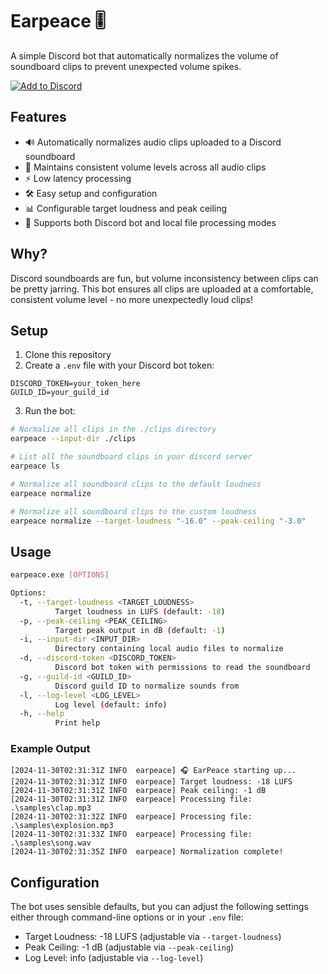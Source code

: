 # Earpeace 🎚️

A simple Discord bot that automatically normalizes the volume of soundboard clips to prevent unexpected volume spikes.

[![Add to Discord](https://img.shields.io/badge/Add%20to%20Discord-5865F2?style=for-the-badge&logo=discord&logoColor=white)](https://discord.com/oauth2/authorize?client_id=1312227542652026880)

## Features

- 🔊 Automatically normalizes audio clips uploaded to a Discord soundboard
- 🎯 Maintains consistent volume levels across all audio clips
- ⚡ Low latency processing
- 🛠️ Easy setup and configuration
- 📊 Configurable target loudness and peak ceiling
- 🔄 Supports both Discord bot and local file processing modes

## Why?

Discord soundboards are fun, but volume inconsistency between clips can be pretty jarring. This bot ensures all clips are uploaded at a comfortable, consistent volume level - no more unexpectedly loud clips!

## Setup

1. Clone this repository
2. Create a `.env` file with your Discord bot token:
```
DISCORD_TOKEN=your_token_here
GUILD_ID=your_guild_id
```
3. Run the bot:
```bash
# Normalize all clips in the ./clips directory
earpeace --input-dir ./clips

# List all the soundboard clips in your discord server
earpeace ls

# Normalize all soundboard clips to the default loudness
earpeace normalize

# Normalize all soundboard clips to the custom loudness
earpeace normalize --target-loudness "-16.0" --peak-ceiling "-3.0"
```

## Usage

```bash
earpeace.exe [OPTIONS]

Options:
  -t, --target-loudness <TARGET_LOUDNESS>
          Target loudness in LUFS (default: -18)
  -p, --peak-ceiling <PEAK_CEILING>
          Target peak output in dB (default: -1)
  -i, --input-dir <INPUT_DIR>
          Directory containing local audio files to normalize
  -d, --discord-token <DISCORD_TOKEN>
          Discord bot token with permissions to read the soundboard
  -g, --guild-id <GUILD_ID>
          Discord guild ID to normalize sounds from
  -l, --log-level <LOG_LEVEL>
          Log level (default: info)
  -h, --help
          Print help
```

### Example Output

```
[2024-11-30T02:31:31Z INFO  earpeace] 🎧 EarPeace starting up...
[2024-11-30T02:31:31Z INFO  earpeace] Target loudness: -18 LUFS
[2024-11-30T02:31:31Z INFO  earpeace] Peak ceiling: -1 dB
[2024-11-30T02:31:31Z INFO  earpeace] Processing file: .\samples\clap.mp3
[2024-11-30T02:31:32Z INFO  earpeace] Processing file: .\samples\explosion.mp3
[2024-11-30T02:31:33Z INFO  earpeace] Processing file: .\samples\song.wav
[2024-11-30T02:31:35Z INFO  earpeace] Normalization complete!
```

## Configuration

The bot uses sensible defaults, but you can adjust the following settings either through command-line options or in your `.env` file:

- Target Loudness: -18 LUFS (adjustable via `--target-loudness`)
- Peak Ceiling: -1 dB (adjustable via `--peak-ceiling`)
- Log Level: info (adjustable via `--log-level`)